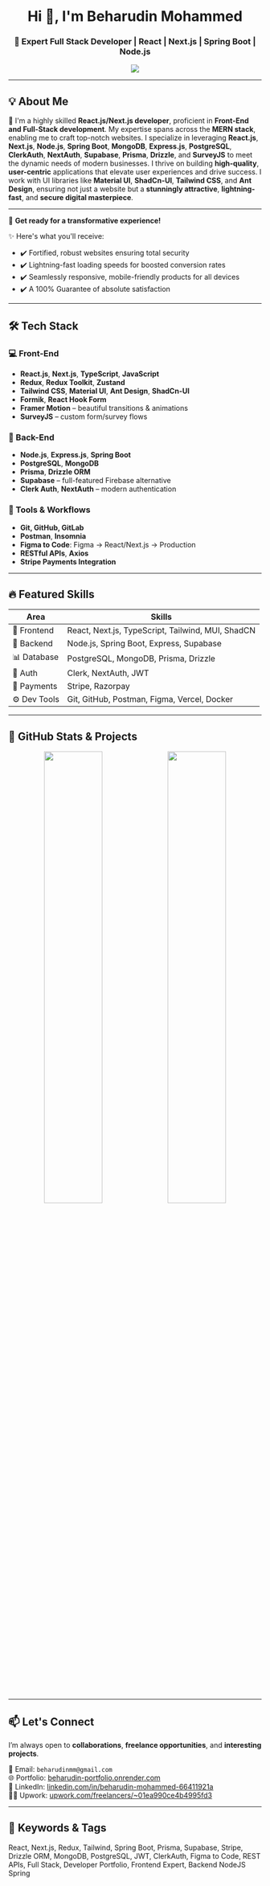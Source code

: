 <h1 align="center">Hi 👋, I'm Beharudin Mohammed</h1>

<h3 align="center">
🚀 Expert Full Stack Developer | React | Next.js | Spring Boot | Node.js
</h3>

<p align="center">
  <img src="https://skillicons.dev/icons?i=react,nextjs,nodejs,spring,tailwind,ts,js,mongodb,postgres,express,prisma,github,vscode,figma&perline=8" />
</p>

---

## 💡 About Me

🙋 I'm a highly skilled **React.js/Next.js developer**, proficient in **Front-End and Full-Stack development**. My expertise spans across the **MERN stack**, enabling me to craft top-notch websites. I specialize in leveraging **React.js**, **Next.js**, **Node.js**, **Spring Boot**, **MongoDB**, **Express.js**, **PostgreSQL**, **ClerkAuth**, **NextAuth**, **Supabase**, **Prisma**, **Drizzle**, and **SurveyJS** to meet the dynamic needs of modern businesses. I thrive on building **high-quality**, **user-centric** applications that elevate user experiences and drive success. I work with UI libraries like **Material UI**, **ShadCn-UI**, **Tailwind CSS**, and **Ant Design**, ensuring not just a website but a **stunningly attractive**, **lightning-fast**, and **secure digital masterpiece**.

---

🚀 **Get ready for a transformative experience!**

✨ Here's what you'll receive:
- ✔️ Fortified, robust websites ensuring total security  
- ✔️ Lightning-fast loading speeds for boosted conversion rates  
- ✔️ Seamlessly responsive, mobile-friendly products for all devices  
- ✔️ A 100% Guarantee of absolute satisfaction

---

## 🛠️ Tech Stack

### 💻 Front-End
- **React.js**, **Next.js**, **TypeScript**, **JavaScript**
- **Redux**, **Redux Toolkit**, **Zustand**
- **Tailwind CSS**, **Material UI**, **Ant Design**, **ShadCn-UI**
- **Formik**, **React Hook Form**
- **Framer Motion** – beautiful transitions & animations
- **SurveyJS** – custom form/survey flows

### 🚀 Back-End
- **Node.js**, **Express.js**, **Spring Boot**
- **PostgreSQL**, **MongoDB**
- **Prisma**, **Drizzle ORM**
- **Supabase** – full-featured Firebase alternative
- **Clerk Auth**, **NextAuth** – modern authentication

### 🧰 Tools & Workflows
- **Git, GitHub, GitLab**
- **Postman**, **Insomnia**
- **Figma to Code**: Figma → React/Next.js → Production
- **RESTful APIs**, **Axios**
- **Stripe Payments Integration**
  
---

## 🔥 Featured Skills

| Area             | Skills |
|------------------|--------|
| 🎯 Frontend      | React, Next.js, TypeScript, Tailwind, MUI, ShadCN |
| 🔧 Backend       | Node.js, Spring Boot, Express, Supabase |
| 📊 Database      | PostgreSQL, MongoDB, Prisma, Drizzle |
| 🔐 Auth          | Clerk, NextAuth, JWT |
| 🛒 Payments      | Stripe, Razorpay |
| ⚙️ Dev Tools     | Git, GitHub, Postman, Figma, Vercel, Docker |

---

## 📂 GitHub Stats & Projects

<p align="center">
  <img src="https://github-readme-stats.vercel.app/api?username=beharudin&show_icons=true&theme=radical" width="48%" />
  <img src="https://github-readme-streak-stats.herokuapp.com/?user=beharudin&theme=radical" width="48%" />
</p>

---

## 📫 Let's Connect

I’m always open to **collaborations**, **freelance opportunities**, and **interesting projects**.

📧 Email: `beharudinmm@gmail.com`  
🌐 Portfolio: [beharudin-portfolio.onrender.com](https://beharudin-portfolio.onrender.com/)  
💼 LinkedIn: [linkedin.com/in/beharudin-mohammed-66411921a](https://www.linkedin.com/in/beharudin-mohammed-66411921a)  
🧑‍💻 Upwork: [upwork.com/freelancers/~01ea990ce4b4995fd3](https://www.upwork.com/freelancers/~01ea990ce4b4995fd3?mp_source=share)

---

## 📌 Keywords & Tags
React, Next.js, Redux, Tailwind, Spring Boot, Prisma, Supabase, Stripe, Drizzle ORM, MongoDB, PostgreSQL, JWT, ClerkAuth, Figma to Code, REST APIs, Full Stack, Developer Portfolio, Frontend Expert, Backend NodeJS Spring
